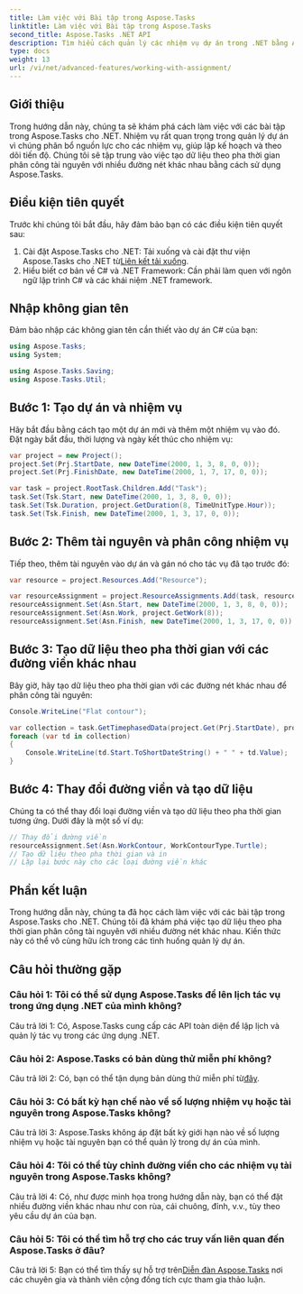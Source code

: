```yaml
---
title: Làm việc với Bài tập trong Aspose.Tasks
linktitle: Làm việc với Bài tập trong Aspose.Tasks
second_title: Aspose.Tasks .NET API
description: Tìm hiểu cách quản lý các nhiệm vụ dự án trong .NET bằng Aspose.Tasks. Khám phá các đường nét khác nhau để lập kế hoạch nguồn lực.
type: docs
weight: 13
url: /vi/net/advanced-features/working-with-assignment/
---
```

## Giới thiệu

Trong hướng dẫn này, chúng ta sẽ khám phá cách làm việc với các bài tập trong Aspose.Tasks cho .NET. Nhiệm vụ rất quan trọng trong quản lý dự án vì chúng phân bổ nguồn lực cho các nhiệm vụ, giúp lập kế hoạch và theo dõi tiến độ. Chúng tôi sẽ tập trung vào việc tạo dữ liệu theo pha thời gian phân công tài nguyên với nhiều đường nét khác nhau bằng cách sử dụng Aspose.Tasks.

## Điều kiện tiên quyết

Trước khi chúng tôi bắt đầu, hãy đảm bảo bạn có các điều kiện tiên quyết sau:

1.  Cài đặt Aspose.Tasks cho .NET: Tải xuống và cài đặt thư viện Aspose.Tasks cho .NET từ[Liên kết tải xuống](https://releases.aspose.com/tasks/net/).
2. Hiểu biết cơ bản về C# và .NET Framework: Cần phải làm quen với ngôn ngữ lập trình C# và các khái niệm .NET framework.

## Nhập không gian tên

Đảm bảo nhập các không gian tên cần thiết vào dự án C# của bạn:

```csharp
using Aspose.Tasks;
using System;

using Aspose.Tasks.Saving;
using Aspose.Tasks.Util;

```

## Bước 1: Tạo dự án và nhiệm vụ

Hãy bắt đầu bằng cách tạo một dự án mới và thêm một nhiệm vụ vào đó. Đặt ngày bắt đầu, thời lượng và ngày kết thúc cho nhiệm vụ:

```csharp
var project = new Project();
project.Set(Prj.StartDate, new DateTime(2000, 1, 3, 8, 0, 0));
project.Set(Prj.FinishDate, new DateTime(2000, 1, 7, 17, 0, 0));

var task = project.RootTask.Children.Add("Task");
task.Set(Tsk.Start, new DateTime(2000, 1, 3, 8, 0, 0));
task.Set(Tsk.Duration, project.GetDuration(8, TimeUnitType.Hour));
task.Set(Tsk.Finish, new DateTime(2000, 1, 3, 17, 0, 0));
```

## Bước 2: Thêm tài nguyên và phân công nhiệm vụ

Tiếp theo, thêm tài nguyên vào dự án và gán nó cho tác vụ đã tạo trước đó:

```csharp
var resource = project.Resources.Add("Resource");

var resourceAssignment = project.ResourceAssignments.Add(task, resource);
resourceAssignment.Set(Asn.Start, new DateTime(2000, 1, 3, 8, 0, 0));
resourceAssignment.Set(Asn.Work, project.GetWork(8));
resourceAssignment.Set(Asn.Finish, new DateTime(2000, 1, 3, 17, 0, 0));
```

## Bước 3: Tạo dữ liệu theo pha thời gian với các đường viền khác nhau

Bây giờ, hãy tạo dữ liệu theo pha thời gian với các đường nét khác nhau để phân công tài nguyên:

```csharp
Console.WriteLine("Flat contour");

var collection = task.GetTimephasedData(project.Get(Prj.StartDate), project.Get(Prj.FinishDate));
foreach (var td in collection)
{
	Console.WriteLine(td.Start.ToShortDateString() + " " + td.Value);
}
```

## Bước 4: Thay đổi đường viền và tạo dữ liệu

Chúng ta có thể thay đổi loại đường viền và tạo dữ liệu theo pha thời gian tương ứng. Dưới đây là một số ví dụ:

```csharp
// Thay đổi đường viền
resourceAssignment.Set(Asn.WorkContour, WorkContourType.Turtle);
// Tạo dữ liệu theo pha thời gian và in
// Lặp lại bước này cho các loại đường viền khác
```

## Phần kết luận

Trong hướng dẫn này, chúng ta đã học cách làm việc với các bài tập trong Aspose.Tasks cho .NET. Chúng tôi đã khám phá việc tạo dữ liệu theo pha thời gian phân công tài nguyên với nhiều đường nét khác nhau. Kiến thức này có thể vô cùng hữu ích trong các tình huống quản lý dự án.

## Câu hỏi thường gặp

### Câu hỏi 1: Tôi có thể sử dụng Aspose.Tasks để lên lịch tác vụ trong ứng dụng .NET của mình không?

Câu trả lời 1: Có, Aspose.Tasks cung cấp các API toàn diện để lập lịch và quản lý tác vụ trong các ứng dụng .NET.

### Câu hỏi 2: Aspose.Tasks có bản dùng thử miễn phí không?

 Câu trả lời 2: Có, bạn có thể tận dụng bản dùng thử miễn phí từ[đây](https://releases.aspose.com/).

### Câu hỏi 3: Có bất kỳ hạn chế nào về số lượng nhiệm vụ hoặc tài nguyên trong Aspose.Tasks không?

Câu trả lời 3: Aspose.Tasks không áp đặt bất kỳ giới hạn nào về số lượng nhiệm vụ hoặc tài nguyên bạn có thể quản lý trong dự án của mình.

### Câu hỏi 4: Tôi có thể tùy chỉnh đường viền cho các nhiệm vụ tài nguyên trong Aspose.Tasks không?

Câu trả lời 4: Có, như được minh họa trong hướng dẫn này, bạn có thể đặt nhiều đường viền khác nhau như con rùa, cái chuông, đỉnh, v.v., tùy theo yêu cầu dự án của bạn.

### Câu hỏi 5: Tôi có thể tìm hỗ trợ cho các truy vấn liên quan đến Aspose.Tasks ở đâu?

Câu trả lời 5: Bạn có thể tìm thấy sự hỗ trợ trên[Diễn đàn Aspose.Tasks](https://forum.aspose.com/c/tasks/15) nơi các chuyên gia và thành viên cộng đồng tích cực tham gia thảo luận.